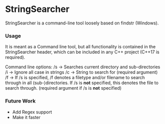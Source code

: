 # StringSearcher

StringSearcher is a command-line tool loosely based on findstr (Windows).

### Usage
It is meant as a Command line tool, but all functionality is contained in the StringSearcher header, which can be included in any C++ project (C++17 is required).

Command line options:
/s    ->    Searches current directory and sub-directories
/i    ->    Ignore all case in strings
/c    ->    String to search for (required argument)
/f    ->    If /s is specified, /f denotes a filetype and/or filename to search through in all (sub-)directories. If /s is **not** specified, this denotes the file to search through. (required argument if /s is **not** specified)

### Future Work
- Add Regex support
- Make it faster
